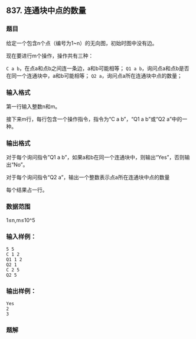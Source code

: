 ## 837. 连通块中点的数量

### 题目

给定一个包含n个点（编号为1~n）的无向图，初始时图中没有边。

现在要进行m个操作，操作共有三种：

`C a b`，在点a和点b之间连一条边，a和b可能相等；
`Q1 a b`，询问点a和点b是否在同一个连通块中，a和b可能相等；
`Q2 a`，询问点a所在连通块中点的数量；

### 输入格式

第一行输入整数n和m。

接下来m行，每行包含一个操作指令，指令为“C a b”，“Q1 a b”或“Q2 a”中的一种。

### 输出格式

对于每个询问指令”Q1 a b”，如果a和b在同一个连通块中，则输出“Yes”，否则输出“No”。

对于每个询问指令“Q2 a”，输出一个整数表示点a所在连通块中点的数量

每个结果占一行。

### 数据范围

1≤n,m≤10^5

### 输入样例：

```
5 5
C 1 2
Q1 1 2
Q2 1
C 2 5
Q2 5
```

### 输出样例：

```
Yes
2
3
```

### 题解

